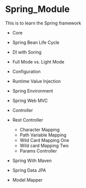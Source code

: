 # Spring_Module
This is to learn the Spring framework 

- Core
- Spring Bean Life Cycle
- DI with Soring
- Full Mode vs. Light Mode
- Configuration
- Runtime Value Injection
- Spring Environment
- Spring Web MVC
- Controller
- Rest Controller

  - Character Mapping
  - Path Variable Mapping
  - Wild Card Mapping One
  - Wild card Mapping Two 
  - Params Controller
  
- Spring With Maven
- Spring Data JPA
- Model Mapper



  
 

  
